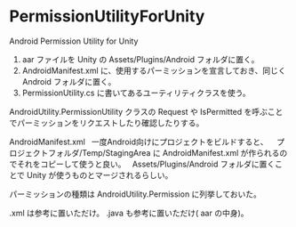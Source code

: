 # PermissionUtilityForUnity
Android Permission Utility for Unity


1. aar ファイルを Unity の Assets/Plugins/Android フォルダに置く。
2. AndroidManifest.xml に、使用するパーミッションを宣言しておき、同じく Android フォルダに置く。
3. PermissionUtility.cs に書いてあるユーティリティクラスを使う。


AndroidUtility.PermissionUtility クラスの
Request や IsPermitted を呼ぶことでパーミッションをリクエストしたり確認したりする。


  AndroidManifest.xml
    一度Android向けにプロジェクトをビルドすると、
    プロジェクトフォルダ/Temp/StagingArea に AndroidManifest.xml が作られるのでそれをコピーして使うと良い。
    Assets/Plugins/Android フォルダに置くことで Unity が使うものとマージされるらしい。


パーミッションの種類は AndroidUtility.Permission に列挙しておいた。


.xml は参考に置いただけ。
.java も参考に置いただけ( aar の中身)。

